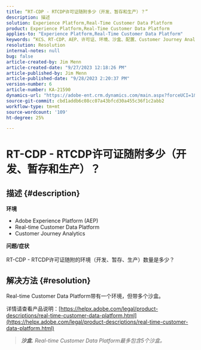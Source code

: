 ```yaml
---
title: “RT-CDP - RTCDP许可证随附多少（开发、暂存和生产）？”
description: 描述
solution: Experience Platform,Real-Time Customer Data Platform
product: Experience Platform,Real-Time Customer Data Platform
applies-to: "Experience Platform,Real-Time Customer Data Platform"
keywords: “KCS、RT-CDP、AEP、许可证、环境、沙盒、配置、Customer Journey Analytics、开发、暂存、生产、Adobe Experience Platform”
resolution: Resolution
internal-notes: null
bug: false
article-created-by: Jim Menn
article-created-date: "9/27/2023 12:18:26 PM"
article-published-by: Jim Menn
article-published-date: "9/28/2023 2:20:37 PM"
version-number: 6
article-number: KA-21590
dynamics-url: "https://adobe-ent.crm.dynamics.com/main.aspx?forceUCI=1&pagetype=entityrecord&etn=knowledgearticle&id=4ffb62f5-2f5d-ee11-be6f-6045bd006268"
source-git-commit: cbd1addb6c08cc07a43bfcd30a455c36f1c2abb2
workflow-type: tm+mt
source-wordcount: '109'
ht-degree: 25%

---
```


# RT-CDP - RTCDP许可证随附多少（开发、暂存和生产）？

## 描述 {#description}

<b>环境</b>
- Adobe Experience Platform (AEP)
- Real-time Customer Data Platform
- Customer Journey Analytics




<b>问题/症状</b>
<br><br>RT-CDP - RTCDP许可证随附的环境（开发、暂存、生产）数量是多少？<br>

## 解决方法 {#resolution}


Real-time Customer Data Platform带有一个环境，但带多个沙盒。

详情请查看产品说明：[https://helpx.adobe.com/legal/product-descriptions/real-time-customer-data-platform.html](https://helpx.adobe.com/legal/product-descriptions/real-time-customer-data-platform.html)


> <b>*沙盒.</b> Real-time Customer Data Platform最多包含5个沙盒。*

